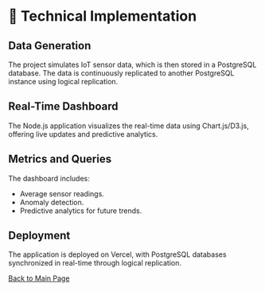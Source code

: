 # 🚀 Technical Implementation

## Data Generation

The project simulates IoT sensor data, which is then stored in a PostgreSQL database. The data is continuously replicated to another PostgreSQL instance using logical replication.

## Real-Time Dashboard

The Node.js application visualizes the real-time data using Chart.js/D3.js, offering live updates and predictive analytics.

## Metrics and Queries

The dashboard includes:
- Average sensor readings.
- Anomaly detection.
- Predictive analytics for future trends.

## Deployment

The application is deployed on Vercel, with PostgreSQL databases synchronized in real-time through logical replication.

[Back to Main Page](README.md)
